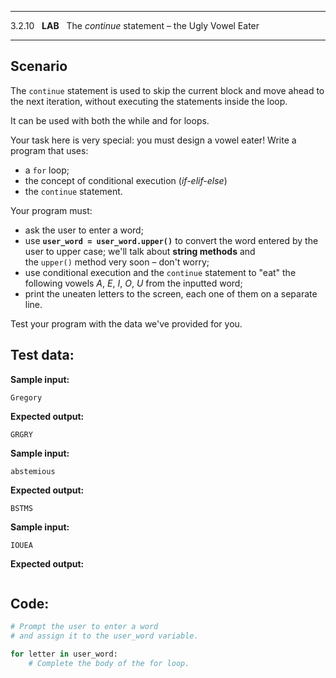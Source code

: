 
---

3.2.10   **LAB**   The _continue_ statement – the Ugly Vowel Eater

---

## Scenario

The `continue` statement is used to skip the current block and move ahead to the next iteration, without executing the statements inside the loop.

It can be used with both the while and for loops.

Your task here is very special: you must design a vowel eater! Write a program that uses:

- a `for` loop;
- the concept of conditional execution (_if-elif-else_)
- the `continue` statement.

Your program must:

- ask the user to enter a word;
- use **`user_word = user_word.upper()`** to convert the word entered by the user to upper case; we'll talk about **string methods** and the `upper()` method very soon – don't worry;
- use conditional execution and the `continue` statement to "eat" the following vowels _A_, _E_, _I_, _O_, _U_ from the inputted word;
- print the uneaten letters to the screen, each one of them on a separate line.

Test your program with the data we've provided for you.

  

## Test data:

**Sample input:**

```
Gregory
```

**Expected output:**

```Output
GRGRY
```

**Sample input:**

```
abstemious
```

**Expected output:**

```Output
BSTMS
```

**Sample input:**

```Output
IOUEA
```

**Expected output:**

```Output

```

## Code:
```python
# Prompt the user to enter a word
# and assign it to the user_word variable.

for letter in user_word:
    # Complete the body of the for loop.

```